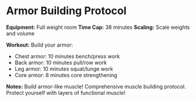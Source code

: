 # Armor Building Protocol

**Equipment:** Full weight room
**Time Cap:** 38 minutes
**Scaling:** Scale weights and volume

**Workout:**
Build your armor:
- Chest armor: 10 minutes bench/press work
- Back armor: 10 minutes pull/row work
- Leg armor: 10 minutes squat/lunge work
- Core armor: 8 minutes core strengthening

**Notes:** Build armor-like muscle! Comprehensive muscle building protocol. Protect yourself with layers of functional muscle!